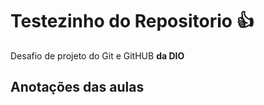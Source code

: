 # Testezinho do Repositorio 👍
<p>Desafio de projeto do Git e GitHUB <strong>da DIO</strong></p>
<h2>Anotações das aulas</h2>
